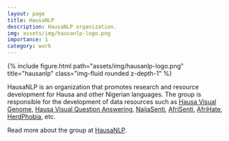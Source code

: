 ```yaml
---
layout: page
title: HausaNLP
description: HausaNLP organization.
img: assets/img/hausanlp-logo.png
importance: 1
category: work
---
```


<div class="row justify-content-sm-center">
    <div class="col-sm-12 mt-3 mt-md-0">
        {% include figure.html path="assets/img/hausanlp-logo.png" title="hausanlp" class="img-fluid rounded z-depth-1" %}
    </div>
</div>

HausaNLP is an organization that promotes research and resource development for Hausa and other Nigerian languages. The group is responsible for the development of data resources such as [Hausa Visual Genome](https://aclanthology.org/2022.lrec-1.694), [Hausa Visual Question Answering](https://aclanthology.org/2023.findings-acl.646), [NaijaSenti](https://aclanthology.org/2022.lrec-1.63), [AfriSenti](https://arxiv.org/abs/2302.08956), [AfriHate](https://github.com/AfriHate/AfriHate), [HerdPhobia](https://arxiv.org/abs/2211.15262), etc.

Read more about the group at <a href="https://github.com/hausanlp">HausaNLP</a>. 
